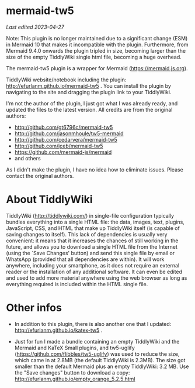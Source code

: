 # mermaid-tw5

*Last edited 2023-04-27*

Note: This plugin is no longer maintained due to a significant change (ESM) in Mermaid 10 that makes it incompatible with the plugin. Furthermore, from Mermaid 9.4.0 onwards the plugin tripled in size, becoming larger than the size of the empty TiddlyWiki single html file, becoming a huge overhead.

The mermaid-tw5 plugin is a wrapper for Mermaid (https://mermaid.js.org).

TiddlyWiki website/notebook including the plugin: http://efurlanm.github.io/mermaid-tw5 . You can install the plugin by navigating to the site and dragging the plugin link to your TiddlyWiki.

I'm not the author of the plugin, I just got what I was already ready, and updated the files to the latest version. All credits are from the original authors:

* http://github.com/gt6796c/mermaid-tw5
* http://github.com/jasonmhoule/tw5-mermaid
* http://github.com/cedarvera/mermaid-tw5
* http://github.com/jceb/mermaid-tw5
* https://github.com/mermaid-js/mermaid
* and others

As I didn't make the plugin, I have no idea how to eliminate issues. Please contact the original authors.



# About TiddlyWiki

TiddlyWiki (http://tiddlywiki.com/) in single-file configuration typically bundles everything into a single HTML file: the data, images, text, plugins, JavaScript, CSS, and HTML that make up TiddlyWiki itself (is capable of saving changes to itself). This lack of dependencies is usually very convenient: it means that it increases the chances of still working in the future, and allows you to download a single HTML file from the Internet (using the `Save Changes' button) and send this single file by email or WhatsApp (provided that all dependencies are within). It will work anywhere, including your smartphone, as it does not require an external reader or the installation of any additional software. It can even be edited and used to add more material anywhere using the web browser as long as everything required is included within the HTML single file.



# Other infos

* In addition to this plugin, there is also another one that I updated: http://efurlanm.github.io/katex-tw5 .

* Just for fun I made a bundle containing an empty TiddlyWiki and the Mermaid and KaTeX Small plugins, and tw5-uglify (https://github.com/flibbles/tw5-uglify) was used to reduce the size, which came in at 2.8MB (the default TiddlyWiki is 2.3MB). The size got smaller than the default Mermaid plus an empty TiddlyWiki: 3.2 MB. Use the "Save changes" button to download a copy: http://efurlanm.github.io/empty_orange_5.2.5.html
